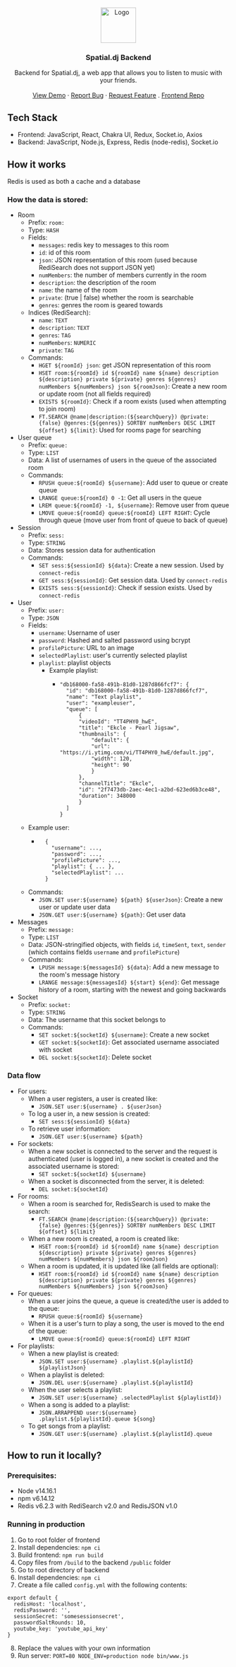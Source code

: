 <!--
THIS README TEMPLATE WAS ADAPTED FROM https://github.com/othneildrew/Best-README-Template
-->

<!-- PROJECT LOGO -->
<br />
<p align="center">
  <a href="https://github.com/reeedis">
    <img src="https://avatars.githubusercontent.com/u/83042272" alt="Logo" width="80" height="80">
  </a>

  <h3 align="center">Spatial.dj Backend</h3>

  <p align="center">
    Backend for Spatial.dj, a web app that allows you to listen to music with your friends.
    <br />
    <br />
    <a href="http://spatial.francochen.com/">View Demo</a>
    ·
    <a href="https://github.com/reeedis/backend/issues">Report Bug</a>
    ·
    <a href="https://github.com/reeedis/backend/issues">Request Feature</a>
    .
    <a href="https://github.com/reeedis/frontend">Frontend Repo</a>
  </p>
</p>

## Tech Stack
- Frontend: JavaScript, React, Chakra UI, Redux, Socket.io, Axios
- Backend: JavaScript, Node.js, Express, Redis (node-redis), Socket.io

## How it works
Redis is used as both a cache and a database

### How the data is stored:
- Room
  - Prefix: `room:`
  - Type: `HASH`
  - Fields:
    - `messages`: redis key to messages to this room
    - `id`: id of this room
    - `json`: JSON representation of this room (used because RediSearch does not support JSON yet)
    - `numMembers`: the number of members currently in the room
    - `description`: the description of the room
    - `name`: the name of the room
    - `private`: (true | false) whether the room is searchable
    - `genres`: genres the room is geared towards
  - Indices (RediSearch):
    - `name`: `TEXT`
    - `description`: `TEXT`
    - `genres`: `TAG`
    - `numMembers`: `NUMERIC`
    - `private`: `TAG`
  - Commands:
    - `HGET ${roomId} json`: get JSON representation of this room
    - `HSET room:${roomId} id ${roomId} name ${name} description ${description} private ${private} genres ${genres} numMembers ${numMembers} json ${roomJson}`: Create a new room or update room (not all fields required)
    - `EXISTS ${roomId}`: Check if a room exists (used when attempting to join room)
    - `FT.SEARCH @name|description:(${searchQuery}) @private:{false} @genres:{${genres}} SORTBY numMembers DESC LIMIT ${offset} ${limit}`: Used for rooms page for searching
- User queue
  - Prefix: `queue:`
  - Type: `LIST`
  - Data: A list of usernames of users in the queue of the associated room
  - Commands:
    - `RPUSH queue:${roomId} ${username}`: Add user to queue or create queue
    - `LRANGE queue:${roomId} 0 -1`: Get all users in the queue
    - `LREM queue:${roomId} -1, ${username}`: Remove user from queue
    - `LMOVE queue:${roomId} queue:${roomId} LEFT RIGHT`: Cycle through queue (move user from front of queue to back of queue)
- Session
  - Prefix: `sess:`
  - Type: `STRING`
  - Data: Stores session data for authentication
  - Commands:
    - `SET sess:${sessionId} ${data}`: Create a new session. Used by `connect-redis`
    - `GET sess:${sessionId}`: Get session data. Used by `connect-redis`
    - `EXISTS sess:${sessionId}`: Check if session exists. Used by `connect-redis`
- User
  - Prefix: `user:`
  - Type: `JSON`
  - Fields:
    - `username`: Username of user
    - `password`: Hashed and salted password using bcrypt
    - `profilePicture`: URL to an image
    - `selectedPlaylist`: user's currently selected playlist
    - `playlist`: playlist objects
      - Example playlist:
        - ```
          "db168000-fa58-491b-81d0-1287d866fcf7": {
            "id": "db168000-fa58-491b-81d0-1287d866fcf7",
            "name": "Text playlist",
            "user": "exampleuser",
            "queue": [
                {
                "videoId": "TT4PHY0_hwE",
                "title": "Ekcle - Pearl Jigsaw",
                "thumbnails": {
                    "default": {
                    "url": "https://i.ytimg.com/vi/TT4PHY0_hwE/default.jpg",
                    "width": 120,
                    "height": 90
                    }
                },
                "channelTitle": "Ekcle",
                "id": "2f7473db-2aec-4ec1-a2bd-623ed6b3ce48",
                "duration": 348000
                }
            ]
          }
          ```
  - Example user:
    - ```
        {
          "username": ...,
          "password": ...,
          "profilePicture": ...,
          "playlist": { ... },
          "selectedPlaylist": ...
        }
      ```
  - Commands:
    - `JSON.SET user:${username} ${path} ${userJson}`: Create a new user or update user data
    - `JSON.GET user:${username} ${path}`: Get user data
- Messages
  - Prefix: `message:`
  - Type: `LIST`
  - Data: JSON-stringified objects, with fields `id`, `timeSent`, `text`, `sender` (which contains fields `username` and `profilePicture`)
  - Commands:
    - `LPUSH message:${messagesId} ${data}`: Add a new message to the room's message history
    - `LRANGE message:${messagesId} ${start} ${end}`: Get message history of a room, starting with the newest and going backwards
- Socket
  - Prefix: `socket:`
  - Type: `STRING`
  - Data: The username that this socket belongs to
  - Commands:
    - `SET socket:${socketId} ${username}`: Create a new socket
    - `GET socket:${socketId}`: Get associated username associated with socket
    - `DEL socket:${socketId}`: Delete socket

### Data flow
- For users:
  - When a user registers, a user is created like: 
    - `JSON.SET user:${username} . ${userJson}`
  - To log a user in, a new session is created: 
    - `SET sess:${sessionId} ${data}`
  - To retrieve user information: 
    - `JSON.GET user:${username} ${path}`
- For sockets:
  - When a new socket is connected to the server and the request is authenticated (user is logged in), a new socket is created and the associated username is stored: 
    - `SET socket:${socketId} ${username}`
  - When a socket is disconnected from the server, it is deleted:
    - `DEL socket:${socketId}`
- For rooms:
  - When a room is searched for, RedisSearch is used to make the search: 
    - `FT.SEARCH @name|description:(${searchQuery}) @private:{false} @genres:{${genres}} SORTBY numMembers DESC LIMIT ${offset} ${limit}`
  - When a new room is created, a room is created like: 
    - `HSET room:${roomId} id ${roomId} name ${name} description ${description} private ${private} genres ${genres} numMembers ${numMembers} json ${roomJson}`
  - When a room is updated, it is updated like (all fields are optional): 
    - `HSET room:${roomId} id ${roomId} name ${name} description ${description} private ${private} genres ${genres} numMembers ${numMembers} json ${roomJson}`
- For queues:
  -  When a user joins the queue, a queue is created/the user is added to the queue: 
     -  `RPUSH queue:${roomId} ${username}`
  -  When it is a user's turn to play a song, the user is moved to the end of the queue: 
     -  `LMOVE queue:${roomId} queue:${roomId} LEFT RIGHT`
- For playlists:
  - When a new playlist is created:
    - `JSON.SET user:${username} .playlist.${playlistId} ${playlistJson}`
  - When a playlist is deleted:
    - `JSON.DEL user:${username} .playlist.${playlistId}`
  - When the user selects a playlist:
    - `JSON.SET user:${username} .selectedPlaylist ${playlistId})`
  - When a song is added to a playlist: 
    - `JSON.ARRAPPEND user:${username} .playlist.${playlistId}.queue ${song}`
  - To get songs from a playlist:
    - `JSON.GET user:${username} .playlist.${playlistId}.queue`

## How to run it locally?
### Prerequisites:
- Node v14.16.1
- npm v6.14.12
- Redis v6.2.3 with RediSearch v2.0 and RedisJSON v1.0

### Running in production
1. Go to root folder of frontend
2. Install dependencies: `npm ci`
3. Build frontend: `npm run build`
4. Copy files from `/build` to the backend `/public` folder
5. Go to root directory of backend
6. Install dependencies: `npm ci`
7. Create a file called `config.yml` with the following contents:
```
export default {
  redisHost: 'localhost',
  redisPassword: '',
  sessionSecret: 'somesessionsecret',
  passwordSaltRounds: 10,
  youtube_key: 'youtube_api_key'
}
```
8. Replace the values with your own information
9. Run server: `PORT=80 NODE_ENV=production node bin/www.js`
